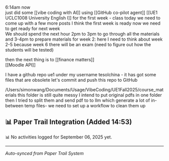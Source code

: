 6:14am now  
just did some [[vibe coding with AI]] using [[GitHub co-pilot agent]] 
[[UE1 UCLC1008 University English I]]  for the first week - class today we need to come up with a few more posts 
I think the first week is ready 
now we need to get ready for next week   
We should spend the next hour 2pm to 3pm to go through all the materials and 3-4pm to prepare materials for week 2: here I need to think about week 2-5 because week 6 there will be an exam (need to figure out how the students will be tested)

then the next thing is to [[finance matters]]  
[[Moodle API]] 


I have a github repo ue1 under my username tesolchina - it has got some files that are obsolete 
let's commit and push this repo to GitHub 

/Users/simonwang/Documents/Usage/VibeCoding/UE1Fall2025/course_materials this folder is still quite messy
I intend to put original pdfs in one folder then I tried to split them and send pdf to to llm which generate a lot of in-between temp files- we need to set up a workflow to clean them up 


## 📊 Paper Trail Integration (Added 14:53)
📊 No activities logged for September 06, 2025 yet.

---
*Auto-synced from Paper Trail System*
